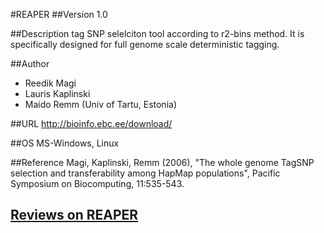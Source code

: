#REAPER
##Version
1.0

##Description
tag SNP selelciton tool according to r2-bins method. It is specifically designed for full genome scale deterministic tagging.

##Author
* Reedik Magi
* Lauris Kaplinski
* Maido Remm (Univ of Tartu, Estonia)

##URL
http://bioinfo.ebc.ee/download/

##OS
MS-Windows, Linux

##Reference
Magi, Kaplinski, Remm (2006), "The whole genome TagSNP selection and transferability among HapMap populations", Pacific Symposium on Biocomputing, 11:535-543.


## [Reviews on REAPER](https://github.com/gaow/genetic-analysis-software/issues/450)